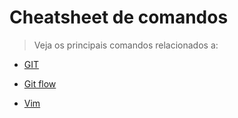 # Cheatsheet de comandos

> Veja os principais comandos relacionados a:

* [GIT](https://github.com/diorgenesmorais/Mini-manuais/blob/master/mm_git.md)

* [Git flow](https://github.com/diorgenesmorais/Mini-manuais/blob/master/mm_git_flow.md)

* [Vim](https://github.com/diorgenesmorais/Mini-manuais/blob/master/mm_Vim.md)